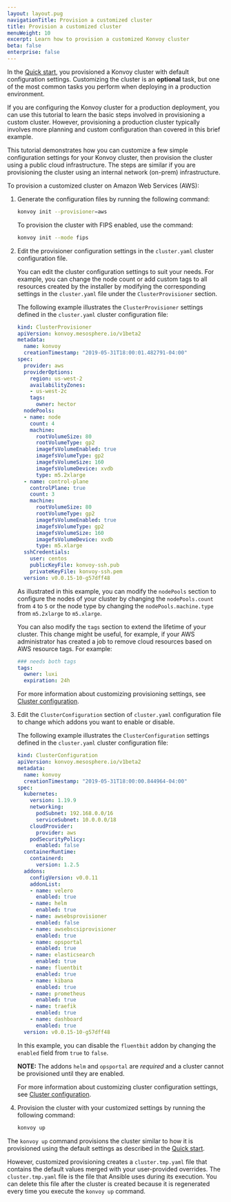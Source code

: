 ```yaml
---
layout: layout.pug
navigationTitle: Provision a customized cluster
title: Provision a customized cluster
menuWeight: 10
excerpt: Learn how to provision a customized Konvoy cluster
beta: false
enterprise: false
---
```


In the [Quick start][quickstart], you provisioned a Konvoy cluster with default configuration settings.
Customizing the cluster is an **optional** task, but one of the most common tasks you perform when deploying in a production environment.

If you are configuring the Konvoy cluster for a production deployment, you can use this tutorial to learn the basic steps involved in provisioning a custom cluster. However, provisioning a production cluster typically involves more planning and custom configuration than covered in this brief example.

This tutorial demonstrates how you can customize a few simple configuration settings for your Konvoy cluster, then provision the cluster using a public cloud infrastructure. The steps are similar if you are provisioning the cluster using an internal network (on-prem) infrastructure.

To provision a customized cluster on Amazon Web Services (AWS):

1.  Generate the configuration files by running the following command:

    ```bash
    konvoy init --provisioner=aws
    ```

    To provision the cluster with FIPS enabled, use the command:

    ```bash
    konvoy init --mode fips
    ```

1.  Edit the provisioner configuration settings in the `cluster.yaml` cluster configuration file.

    You can edit the cluster configuration settings to suit your needs.
    For example, you can change the node count or add custom tags to all resources created by the installer by modifying
    the corresponding settings in the `cluster.yaml` file under the `ClusterProvisioner` section.

    The following example illustrates the `ClusterProvisioner` settings defined in the `cluster.yaml` cluster configuration file:

    ```yaml
    kind: ClusterProvisioner
    apiVersion: konvoy.mesosphere.io/v1beta2
    metadata:
      name: konvoy
      creationTimestamp: "2019-05-31T18:00:01.482791-04:00"
    spec:
      provider: aws
      providerOptions:
        region: us-west-2
        availabilityZones:
        - us-west-2c
        tags:
          owner: hector
      nodePools:
      - name: node
        count: 4
        machine:
          rootVolumeSize: 80
          rootVolumeType: gp2
          imagefsVolumeEnabled: true
          imagefsVolumeType: gp2
          imagefsVolumeSize: 160
          imagefsVolumeDevice: xvdb
          type: m5.2xlarge
      - name: control-plane
        controlPlane: true
        count: 3
        machine:
          rootVolumeSize: 80
          rootVolumeType: gp2
          imagefsVolumeEnabled: true
          imagefsVolumeType: gp2
          imagefsVolumeSize: 160
          imagefsVolumeDevice: xvdb
          type: m5.xlarge
      sshCredentials:
        user: centos
        publicKeyFile: konvoy-ssh.pub
        privateKeyFile: konvoy-ssh.pem
      version: v0.0.15-10-g57dff48
    ```

    As illustrated in this example, you can modify the `nodePools` section to configure the nodes of your cluster by changing the `nodePools.count` from `4` to `5`
    or the node type by changing the `nodePools.machine.type` from `m5.2xlarge` to `m5.xlarge`.

    You can also modify the `tags` section to extend the lifetime of your cluster.
    This change might be useful, for example, if your AWS administrator has created a job to remove cloud resources based on AWS resource tags.
    For example:

    ```yaml
    ### needs both tags
    tags:
      owner: luxi
      expiration: 24h
    ```

    For more information about customizing provisioning settings, see [Cluster configuration][clusterconfig].

1.  Edit the `ClusterConfiguration` section of `cluster.yaml` configuration file to change which addons you want to enable or disable.

    The following example illustrates the `ClusterConfiguration` settings defined in the `cluster.yaml` cluster configuration file:

    ```yaml
    kind: ClusterConfiguration
    apiVersion: konvoy.mesosphere.io/v1beta2
    metadata:
      name: konvoy
      creationTimestamp: "2019-05-31T18:00:00.844964-04:00"
    spec:
      kubernetes:
        version: 1.19.9
        networking:
          podSubnet: 192.168.0.0/16
          serviceSubnet: 10.0.0.0/18
        cloudProvider:
          provider: aws
        podSecurityPolicy:
          enabled: false
      containerRuntime:
        containerd:
          version: 1.2.5
      addons:
        configVersion: v0.0.11
        addonList:
        - name: velero
          enabled: true
        - name: helm
          enabled: true
        - name: awsebsprovisioner
          enabled: false
        - name: awsebscsiprovisioner
          enabled: true
        - name: opsportal
          enabled: true
        - name: elasticsearch
          enabled: true
        - name: fluentbit
          enabled: true
        - name: kibana
          enabled: true
        - name: prometheus
          enabled: true
        - name: traefik
          enabled: true
        - name: dashboard
          enabled: true
      version: v0.0.15-10-g57dff48
    ```

    In this example, you can disable the `fluentbit` addon by changing the `enabled` field from `true` to `false`.

    **NOTE:** The addons `helm` and `opsportal` are *required* and a cluster cannot be provisioned until they are enabled.

    For more information about customizing cluster configuration settings, see [Cluster configuration][clusterconfig].

1.  Provision the cluster with your customized settings by running the following command:

    ```bash
    konvoy up
    ```

The `konvoy up` command provisions the cluster similar to how it is provisioned using the default settings as described in the [Quick start][quickstart].

However, customized provisioning creates a `cluster.tmp.yaml` file that contains the default values merged with your user-provided overrides.
The `cluster.tmp.yaml` file is the file that Ansible uses during its execution.
You can delete this file after the cluster is created because it is regenerated every time you execute the `konvoy up` command.

[quickstart]:../../quick-start/
[clusterconfig]:../../reference/cluster-configuration/
